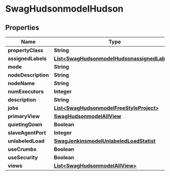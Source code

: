 
# SwagHudsonmodelHudson

## Properties
Name | Type | Description | Notes
------------ | ------------- | ------------- | -------------
**propertyClass** | **String** |  |  [optional]
**assignedLabels** | [**List&lt;SwagHudsonmodelHudsonassignedLabels&gt;**](SwagHudsonmodelHudsonassignedLabels.md) |  |  [optional]
**mode** | **String** |  |  [optional]
**nodeDescription** | **String** |  |  [optional]
**nodeName** | **String** |  |  [optional]
**numExecutors** | **Integer** |  |  [optional]
**description** | **String** |  |  [optional]
**jobs** | [**List&lt;SwagHudsonmodelFreeStyleProject&gt;**](SwagHudsonmodelFreeStyleProject.md) |  |  [optional]
**primaryView** | [**SwagHudsonmodelAllView**](SwagHudsonmodelAllView.md) |  |  [optional]
**quietingDown** | **Boolean** |  |  [optional]
**slaveAgentPort** | **Integer** |  |  [optional]
**unlabeledLoad** | [**SwagJenkinsmodelUnlabeledLoadStatist**](SwagJenkinsmodelUnlabeledLoadStatist.md) |  |  [optional]
**useCrumbs** | **Boolean** |  |  [optional]
**useSecurity** | **Boolean** |  |  [optional]
**views** | [**List&lt;SwagHudsonmodelAllView&gt;**](SwagHudsonmodelAllView.md) |  |  [optional]



